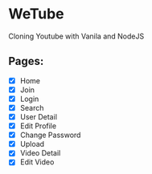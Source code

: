 # WeTube

Cloning Youtube with Vanila and NodeJS


## Pages:

- [x] Home
- [x] Join
- [x] Login
- [x] Search 
- [x] User Detail
- [x] Edit Profile
- [x] Change Password
- [x] Upload
- [x] Video Detail
- [x] Edit Video

